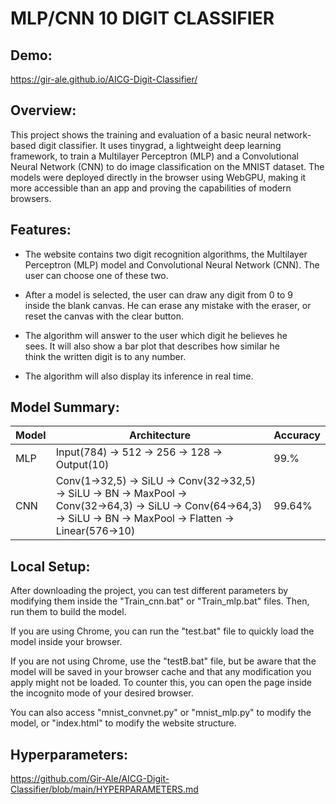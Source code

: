 # MLP/CNN 10 DIGIT CLASSIFIER

## Demo:

https://gir-ale.github.io/AICG-Digit-Classifier/

## Overview:
This project shows the training and evaluation of a basic neural network-based digit classifier. It uses tinygrad, a lightweight deep learning framework, to train a Multilayer Perceptron (MLP) and a Convolutional Neural Network (CNN) to do image classification on the MNIST dataset. 
The models were deployed directly in the browser using WebGPU, making it more accessible than an app and proving the capabilities of modern browsers.


## Features:

 - The website contains two digit recognition algorithms, the Multilayer
   Perceptron (MLP)  model and Convolutional Neural Network (CNN). The user can
   choose one of these two.
   
 - After a model is selected, the user can draw any digit from 0 to 9   
   inside the blank canvas. He can erase any mistake with the eraser, or
   reset the canvas with the clear button.

   

 - The algorithm will answer to the user which digit he believes he   
   sees. It will also show a bar plot that describes how similar he   
   think the written digit is to any number.

   

 - The algorithm will also display its inference in real time.

## Model Summary:
| Model | Architecture |Accuracy|
|--|--|--|
|MLP|Input(784) → 512 → 256 → 128 → Output(10)|99.%|
|CNN|Conv(1→32,5) → SiLU → Conv(32→32,5) → SiLU → BN → MaxPool → Conv(32→64,3) → SiLU → Conv(64→64,3) → SiLU → BN → MaxPool → Flatten → Linear(576→10)|99.64%|


## Local Setup:

After downloading the project, you can test different parameters by modifying them inside the "Train_cnn.bat" or "Train_mlp.bat" files. Then, run them to build the model.

If you are using Chrome, you can run the "test.bat" file to quickly load the model inside your browser.

If you are not using Chrome, use the "testB.bat" file, but be aware that the model will be saved in your browser cache and that any modification you apply might not be loaded. To counter this, you can open the page inside the incognito mode of your desired browser.

You can also access "mnist_convnet.py" or "mnist_mlp.py" to modify the model, or "index.html" to modify the website structure.




## Hyperparameters:


https://github.com/Gir-Ale/AICG-Digit-Classifier/blob/main/HYPERPARAMETERS.md
